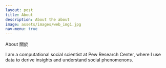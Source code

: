```yaml
---
layout: post
title: About
description: About the about
image: assets/images/web_img1.jpg
nav-menu: true
---
```


About 關於 

I am a computational social scientist at Pew Research Center, where I use data to derive insights and understand social phenomenons. 
